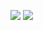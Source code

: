 ![](https://github-profile-summary-cards.vercel.app/api/cards/repos-per-language?username=yaroslav957&theme=gruvbox)
![](https://github-profile-summary-cards.vercel.app/api/cards/stats?username=yaroslav957&theme=gruvbox)
